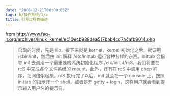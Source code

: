 ```yaml
---
date: "2006-12-21T00:00:00Z"
tags: b/操作系统/1/a
title: 引导过程的描述
---
```


from http://www.faq-it.org/archives/linux_kernel/ec10ecb988dea517bab4cd7a4afb9014.php

> 启动的时候，先是 lilo，接下来就是 kernel，kernel 初始化之后，就调用 /sbin/init，然后由 init 解释 /etc/inittab 运行各种各样的东西。inittab 会指导 init 去调用一个最重要的系统初始化程序 /etc/init.d/rcS，我们将要在 rcS 中完成各个文件系统的 mount，此外，还有在 rcS 中调用 dhcp 程序，把网络架起来。rcS 执行完了以后，init 就会在一个 console 上，按照 inittab 的指示开一个 shell，或者是开 getty + login，这样用户就会看到提示输入用户名的提示符。
